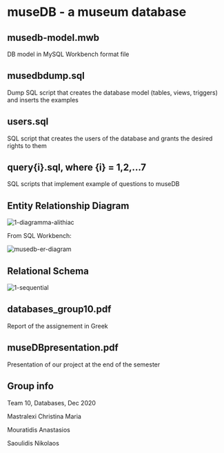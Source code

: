 # museDB - a museum database

## musedb-model.mwb
DB model in MySQL Workbench format file

## musedbdump.sql
Dump SQL script that creates the database model (tables, views, triggers) and inserts the examples

## users.sql
SQL script that creates the users of the database and grants the desired rights to them

## query{i}.sql, where {i} = 1,2,...7
SQL scripts that implement example of questions to museDB

## Entity Relationship Diagram

![1-diagramma-alithiac](https://user-images.githubusercontent.com/66207231/111873964-96ed4380-899b-11eb-8830-2ded2be7c045.png)

From SQL Workbench:

![musedb-er-diagram](https://user-images.githubusercontent.com/66207231/111874069-1c70f380-899c-11eb-9e89-1a7038452901.png)


## Relational Schema

![1-sequential](https://user-images.githubusercontent.com/66207231/111874024-eaf82800-899b-11eb-8298-8116b208a1fa.png)

## databases_group10.pdf
Report of the assignement in Greek

## museDBpresentation.pdf
Presentation of our project at the end of the semester

## Group info
Team 10, Databases, Dec 2020

Mastralexi Christina Maria 

Mouratidis Anastasios

Saoulidis Nikolaos

